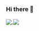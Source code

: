 ### Hi there 👋

<!--
**DressyLemon/DressyLemon** is a ✨ _special_ ✨ repository because its `README.md` (this file) appears on your GitHub profile.
-->

<a href="#">
  <img align="center" src="https://github-readme-stats.vercel.app/api?username=DressyLemon&count_private=true&show_icons=true" />
</a>
<a href="#">
  <img align="center" src="https://github-readme-stats.vercel.app/api/top-langs/?username=DressyLemon&layout=compact&langs_count=8" />
</a>
